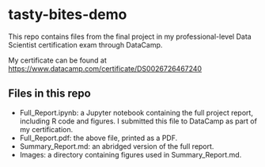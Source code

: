 # tasty-bites-demo
This repo contains files from the final project in my professional-level Data Scientist certification exam through DataCamp.

My certificate can be found at https://www.datacamp.com/certificate/DS0026726467240

## Files in this repo
- Full_Report.ipynb: a Jupyter notebook containing the full project report, including R code and figures. I submitted this file to DataCamp as part of my certification.
- Full_Report.pdf: the above file, printed as a PDF.
- Summary_Report.md: an abridged version of the full report.
- Images\: a directory containing figures used in Summary_Report.md.

